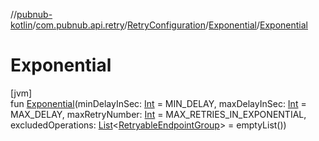 //[pubnub-kotlin](../../../../index.md)/[com.pubnub.api.retry](../../index.md)/[RetryConfiguration](../index.md)/[Exponential](index.md)/[Exponential](-exponential.md)

# Exponential

[jvm]\
fun [Exponential](-exponential.md)(minDelayInSec: [Int](https://kotlinlang.org/api/latest/jvm/stdlib/kotlin/-int/index.html) = MIN_DELAY, maxDelayInSec: [Int](https://kotlinlang.org/api/latest/jvm/stdlib/kotlin/-int/index.html) = MAX_DELAY, maxRetryNumber: [Int](https://kotlinlang.org/api/latest/jvm/stdlib/kotlin/-int/index.html) = MAX_RETRIES_IN_EXPONENTIAL, excludedOperations: [List](https://kotlinlang.org/api/latest/jvm/stdlib/kotlin.collections/-list/index.html)&lt;[RetryableEndpointGroup](../../-retryable-endpoint-group/index.md)&gt; = emptyList())
